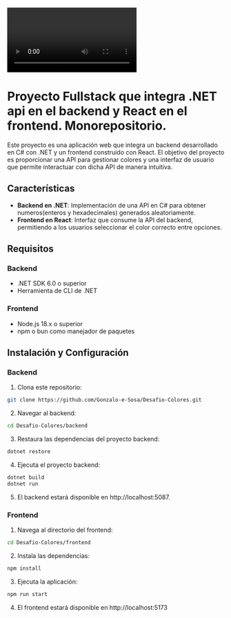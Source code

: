 ![Video de muestra](https://github.com/Gonzalo-e-Sosa/Desafio-Colores/blob/main/Desaf%C3%ADo%20Colores%20-%20Aplicaci%C3%B3n.mp4)

# Proyecto Fullstack que integra .NET api en el backend y React en el frontend. Monorepositorio.

Este proyecto es una aplicación web que integra un backend desarrollado en C# con .NET y un frontend construido con React. El objetivo del proyecto es proporcionar una API para gestionar colores y una interfaz de usuario que permite interactuar con dicha API de manera intuitiva.

## Características

- **Backend en .NET**: Implementación de una API en C# para obtener numeros(enteros y hexadecimales) generados aleatoriamente.
- **Frontend en React**: Interfaz que consume la API del backend, permitiendo a los usuarios seleccionar el color correcto entre opciones.

## Requisitos

### Backend
- .NET SDK 6.0 o superior
- Herramienta de CLI de .NET

### Frontend
- Node.js 18.x o superior
- npm o bun como manejador de paquetes

## Instalación y Configuración

### Backend

1. Clona este repositorio:

  ```bash
  git clone https://github.com/Gonzalo-e-Sosa/Desafio-Colores.git
  ```

2. Navegar al backend:

  ```bash
  cd Desafio-Colores/backend
  ```

3. Restaura las dependencias del proyecto backend:

  ```bash
  dotnet restore
  ```

4. Ejecuta el proyecto backend:

  ```bash
  dotnet build
  dotnet run
  ```
    
5. El backend estará disponible en http://localhost:5087.

### Frontend

1. Navega al directorio del frontend:
  
  ```bash
  cd Desafio-Colores/frontend
  ```

2. Instala las dependencias:

  ```bash
  npm install
  ```

3. Ejecuta la aplicación:

  ```bash
  npm run start
  ```

4. El frontend estará disponible en http://localhost:5173
